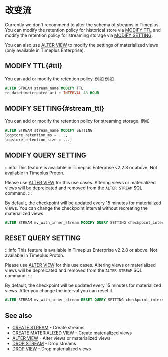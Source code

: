 # 改变流

Currently we don't recommend to alter the schema of streams in Timeplus. You can modify the retention policy for historical store via [MODIFY TTL](#ttl) and modify the retention policy for streaming storage via [MODIFY SETTING](#stream_ttl).

You can also use [ALTER VIEW](sql-alter-view) to modify the settings of materialized views (only available in Timeplus Enterprise).

## MODIFY TTL{#ttl}

You can add or modify the retention policy. 例如 例如

```sql
ALTER STREAM stream_name MODIFY TTL
to_datetime(created_at) + INTERVAL 48 HOUR
```

## MODIFY SETTING{#stream_ttl}

You can add or modify the retention policy for streaming storage. 例如

```sql
ALTER STREAM stream_name MODIFY SETTING
logstore_retention_ms = ...,
logstore_retention_size = ...;
```

## MODIFY QUERY SETTING

:::info
This feature is available in Timeplus Enterprise v2.2.8 or above. Not available in Timeplus Proton.

Please use [ALTER VIEW](sql-alter-view) for this use cases. Altering views or materialized views will be depreicated and removed from the `ALTER STREAM` SQL command.
:::

By default, the checkpoint will be updated every 15 minutes for materialized views. You can change the checkpoint interval without recreating the materialized views.

```sql
ALTER STREAM mv_with_inner_stream MODIFY QUERY SETTING checkpoint_interval=600
```

## RESET QUERY SETTING

:::info
This feature is available in Timeplus Enterprise v2.2.8 or above. Not available in Timeplus Proton.

Please use [ALTER VIEW](sql-alter-view) for this use cases. Altering views or materialized views will be depreicated and removed from the `ALTER STREAM` SQL command.
:::

By default, the checkpoint will be updated every 15 minutes for materialized views. After you change the interval you can reset it.

```sql
ALTER STREAM mv_with_inner_stream RESET QUERY SETTING checkpoint_interval
```

## See also

- [CREATE STREAM](sql-create-stream) - Create streams
- [CREATE MATERIALIZED VIEW](sql-create-materialized-view) - Create materialized views
- [ALTER VIEW](sql-alter-view) - Alter views or materialized views
- [DROP STREAM](sql-drop-stream) - Drop streams
- [DROP VIEW](sql-drop-view) - Drop materialized views
